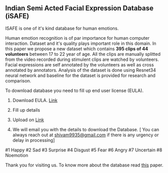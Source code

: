 ## Indian Semi Acted Facial Expression Database (iSAFE)

ISAFE is one of it's kind database for human emotions. 

Human emotion recognition is of par importance for human computer interaction. Dataset and it's quality plays important role in this domain. In this paper we propose a new dataset which contains **395 clips of 44 volunteers** between 17 to 22 year of age. All the clips are manually splitted from the video recorded during stimulent clips are watched by volunteers. Facial expressions are self annotated by the volunteers as well as cross annotated by annotators. Analysis of the dataset is done using Resnet34 neural network and baseline for the dataset is provided for research and comparison. 


To download database you need to fill up end user license (EULA). 

1) Download EULA. [Link](https://github.com/shivendra2015iiit/Indian-Semi-Acted-Facial-Expression-Database-iSAFE-/blob/master/EULA.pdf) <br/>

2) Fill up details <br/>

3) Upload on [Link](https://docs.google.com/forms/d/e/1FAIpQLSdzAEFtcFWhvZB7eud7Y8kRb9D2UMTzhgzRqdJJTv559kUTPQ/viewform)<br>

4) We will email you with the details to download the Database. [ You can always reach out at shivam9935@gmail.com if there is any urgency or delay in processing]


 #1 Happy #2 Sad #3 Surprise #4 Disgust #5 Fear #6 Angry #7 Uncertain #8 Noemotion
 
Thank you for visiting us.
To know more about the database read [this](https://link.springer.com/chapter/10.1007/978-981-15-4828-4_13) paper.
